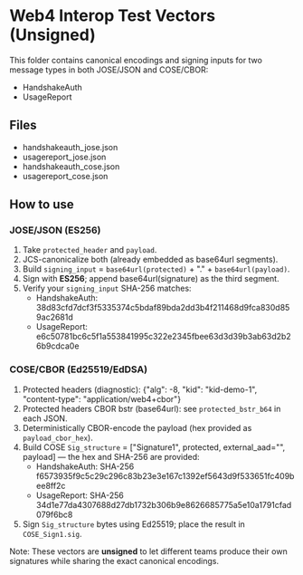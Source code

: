 # Web4 Interop Test Vectors (Unsigned)

This folder contains canonical encodings and signing inputs for two message types in both JOSE/JSON and COSE/CBOR:
- HandshakeAuth
- UsageReport

## Files
- handshakeauth_jose.json
- usagereport_jose.json
- handshakeauth_cose.json
- usagereport_cose.json

## How to use

### JOSE/JSON (ES256)
1. Take `protected_header` and `payload`.
2. JCS-canonicalize both (already embedded as base64url segments).
3. Build `signing_input` = `base64url(protected)` + "." + `base64url(payload)`.
4. Sign with **ES256**; append base64url(signature) as the third segment.
5. Verify your `signing_input` SHA-256 matches: 
   - HandshakeAuth: 38d83cfd7dcf3f5335374c5bdaf89bda2dd3b4f211468d9fca830d859ac2681d
   - UsageReport:   e6c50781bc6c5f1a553841995c322e2345fbee63d3d39b3ab63d2b26b9cdca0e

### COSE/CBOR (Ed25519/EdDSA)
1. Protected headers (diagnostic): {"alg": -8, "kid": "kid-demo-1", "content-type": "application/web4+cbor"}
2. Protected headers CBOR bstr (base64url): see `protected_bstr_b64` in each JSON.
3. Deterministically CBOR-encode the payload (hex provided as `payload_cbor_hex`).
4. Build COSE `Sig_structure` = ["Signature1", protected, external_aad="", payload] — the hex and SHA-256 are provided:
   - HandshakeAuth: SHA-256 f6573935f9c5c29c296c83b23e3e167c1392ef5643d9f533651fc409bee8ff2c
   - UsageReport:   SHA-256 34d1e77da4307688d27db1732b306b9e8626685775a5e10a1791cfad079f6bc8
5. Sign `Sig_structure` bytes using Ed25519; place the result in `COSE_Sign1.sig`.

Note: These vectors are **unsigned** to let different teams produce their own signatures while sharing the exact canonical encodings.

